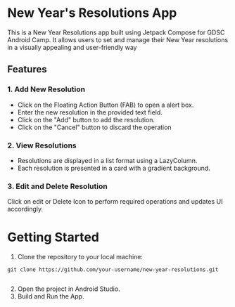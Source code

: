 # New Year's Resolutions App

This is a New Year Resolutions app built using Jetpack Compose for GDSC Android Camp. It allows users to set and manage their New Year resolutions in a visually appealing and user-friendly way

## Features
### 1. Add New Resolution
* Click on the Floating Action Button (FAB) to open a alert box.
* Enter the new resolution in the provided text field.
* Click on the "Add" button to add the resolution.
* Click on the "Cancel" button to discard the operation
  
### 2. View Resolutions
* Resolutions are displayed in a list format using a LazyColumn.
* Each resolution is presented in a card with a gradient background.

### 3. Edit and Delete Resolution
Click on edit or Delete Icon to perform required operations and updates UI accordingly.


# Getting Started

1. Clone the repository to your local machine:
```
git clone https://github.com/your-username/new-year-resolutions.git


```
2. Open the project in Android Studio.<br>
3. Build and Run the App.

  

